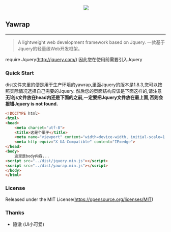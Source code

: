 <p align="center">
  <a href="http://yawrap.yawzhou.com" target="blank"><img src="http://img.yawzhou.com/yawrap.png" /></a>
</p>

## Yawrap
---
> A lightweight web development framework based on Jquery.
> 一款基于Jquery的轻量级Web开发框架。

require Jquery(http://jquery.com/)
因此您在使用前需要引入Jquery

### Quick Start
dist文件夹里的便是用于生产环境的yawrap,里面Jquery的版本是1.8.3,您可以按照实际情况选择自己需要的Jquery.
然后您的页面结构应该是下面这样的,请注意<strong>无论js文件放在head内还是下面的</body>之前,一定要把Jquery文件放在最上面,否则会报错Jquery is not found.</strong>

```html
<!DOCTYPE html>
<html>
<head>
	<meta charset="utf-8">
	<title>这是个栗子</title>
	<meta name="viewport" content="width=device-width, initial-scale=1.0, user-scalable=0, minimum-scale=1.0, maximum-scale=1.0">
	<meta http-equiv="X-UA-Compatible" content="IE=edge">
</head>
<body>
    这里是body内容...
<script src="../dist/jquery.min.js"></script>
<script src="../dist/yawrap.min.js"></script>
</body>
</html>
```

### License
Released under the MIT License(https://opensource.org/licenses/MIT)

### Thanks
* 隐澈 (UI小可爱)
